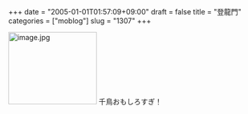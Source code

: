 +++
date = "2005-01-01T01:57:09+09:00"
draft = false
title = "登龍門"
categories = ["moblog"]
slug = "1307"
+++

<img src="http://ieiriblog.jugem.cc/?image=4100" class="pict" width="176" height="144" alt="image.jpg" />
千鳥おもしろすぎ！
